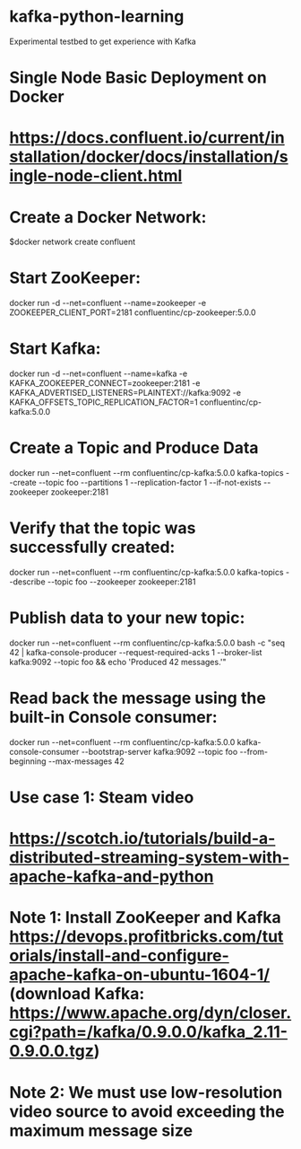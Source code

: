 # kafka-python-learning
Experimental testbed to get experience with Kafka

# Single Node Basic Deployment on Docker
# https://docs.confluent.io/current/installation/docker/docs/installation/single-node-client.html

# Create a Docker Network:
$docker network create confluent

# Start ZooKeeper:
docker run -d --net=confluent --name=zookeeper -e ZOOKEEPER_CLIENT_PORT=2181 confluentinc/cp-zookeeper:5.0.0

# Start Kafka:
docker run -d --net=confluent --name=kafka -e KAFKA_ZOOKEEPER_CONNECT=zookeeper:2181 -e KAFKA_ADVERTISED_LISTENERS=PLAINTEXT://kafka:9092 -e KAFKA_OFFSETS_TOPIC_REPLICATION_FACTOR=1 confluentinc/cp-kafka:5.0.0

# Create a Topic and Produce Data
docker run --net=confluent --rm confluentinc/cp-kafka:5.0.0 kafka-topics --create --topic foo --partitions 1 --replication-factor 1 --if-not-exists --zookeeper zookeeper:2181

# Verify that the topic was successfully created:
docker run --net=confluent --rm confluentinc/cp-kafka:5.0.0 kafka-topics --describe --topic foo --zookeeper zookeeper:2181

# Publish data to your new topic:
docker run --net=confluent --rm confluentinc/cp-kafka:5.0.0 bash -c "seq 42 | kafka-console-producer --request-required-acks 1 --broker-list kafka:9092 --topic foo && echo 'Produced 42 messages.'"

# Read back the message using the built-in Console consumer:
docker run --net=confluent --rm confluentinc/cp-kafka:5.0.0 kafka-console-consumer --bootstrap-server kafka:9092 --topic foo --from-beginning --max-messages 42

# Use case 1: Steam video
# https://scotch.io/tutorials/build-a-distributed-streaming-system-with-apache-kafka-and-python
# Note 1: Install ZooKeeper and Kafka https://devops.profitbricks.com/tutorials/install-and-configure-apache-kafka-on-ubuntu-1604-1/ (download Kafka: https://www.apache.org/dyn/closer.cgi?path=/kafka/0.9.0.0/kafka_2.11-0.9.0.0.tgz)
# Note 2: We must use low-resolution video source to avoid exceeding the maximum message size